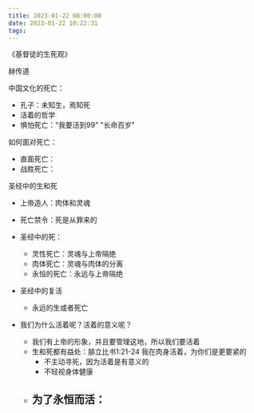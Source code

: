 ```yaml
---
title: 2023-01-22 08:00:00
date: 2023-01-22 10:22:31
tags:
---
```


《基督徒的生死观》

赫传道



中国文化的死亡：

- 孔子：未知生，焉知死
- 活着的哲学
- 惧怕死亡："我要活到99" "长命百岁"



如何面对死亡：

- 直面死亡：
- 战胜死亡：



圣经中的生和死

- 上帝造人：肉体和灵魂

- 死亡禁令：死是从罪来的

- 圣经中的死：

  - 灵性死亡：灵魂与上帝隔绝
  - 肉体死亡：灵魂与肉体的分离
  - 永恒的死亡：永远与上帝隔绝

- 圣经中的复活

  - 永远的生或者死亡

- 我们为什么活着呢？活着的意义呢？

  - 我们有上帝的形象，并且要管理这地，所以我们要活着
  - 生和死都有益处：腓立比书1:21-24  我在肉身活着，为你们是更要紧的
    - 不主动寻死，因为活着是有意义的
    - 不轻视身体健康
  - 为了永恒而活：
    - 

  






